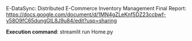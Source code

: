 E-DataSync: Distributed E-Commerce Inventory Management
Final Report: https://docs.google.com/document/d/1MN4gZLeKnf5DZ23ccbwf-y58O9fC65dungGIL8J9u84/edit?usp=sharing


**Execution command**: streamlit run Home.py
